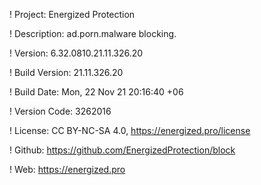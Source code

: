 ! Project: Energized Protection

! Description: ad.porn.malware blocking.

! Version: 6.32.0810.21.11.326.20

! Build Version: 21.11.326.20

! Build Date: Mon, 22 Nov 21 20:16:40 +06

! Version Code: 3262016

! License: CC BY-NC-SA 4.0, https://energized.pro/license

! Github: https://github.com/EnergizedProtection/block

! Web: https://energized.pro
